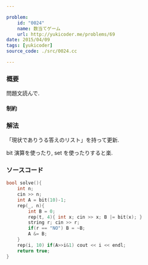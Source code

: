 ```yaml
---

problem:
    id: "0024"
    name: 数当てゲーム
    url: http://yukicoder.me/problems/69
date: 2015/04/09
tags: [yukicoder]
source_code: ./src/0024.cc

---
```


### 概要

問題文読んで.

#### 制約

### 解法

「現状でありうる答えのリスト」を持って更新.

bit 演算を使ったり, set を使ったりすると楽.

### ソースコード
~~~ cpp
bool solve(){
    int n;
    cin >> n;
    int A = bit(10)-1;
    rep(_, n){
        int B = 0;
        rep(t, 4){ int x; cin >> x; B |= bit(x); }
        string r; cin >> r;
        if(r == "NO") B = ~B;
        A &= B;
    }
    rep(i, 10) if(A>>i&1) cout << i << endl;
    return true;
}
~~~


